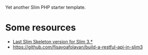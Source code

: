 Yet another Slim PHP starter template.

# Some resources
* [Last Slim Skeleton version for Slim 3.*](https://github.com/slimphp/Slim-Skeleton/tree/0bac600b23f8f455f92dbc5874386260566e7a08)
* https://github.com/fisayoafolayan/build-a-restful-api-in-slim3
